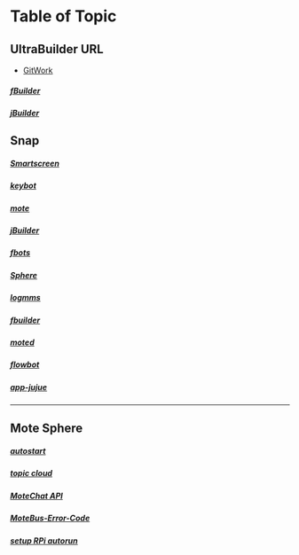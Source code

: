 # Table of Topic

## UltraBuilder URL
* [GitWork](http://gitwork.ypcloud.com/)
##### [fBuilder](http://flow365.ypcloud.com/)
##### [jBuilder](http://jbuilder.ypcloud.com/)

## Snap
##### [Smartscreen](https://snapcraft.io/smartscreen)
##### [keybot](https://snapcraft.io/keybot)
##### [mote](https://snapcraft.io/mote)
##### [jBuilder](https://snapcraft.io/jbuilder)
##### [fbots](https://snapcraft.io/fbots)
##### [Sphere](https://snapcraft.io/sphere)
##### [logmms](https://snapcraft.io/logmms)
##### [fbuilder](https://snapcraft.io/fbuilder)
##### [moted](https://snapcraft.io/moted)
##### [flowbot](https://snapcraft.io/flowbot)
##### [app-jujue](https://snapcraft.io/app-jujue)
-----------------------------------------------------
## Mote Sphere
##### [autostart](https://gitwork.ypcloud.com/clouder-20/c20-weichen/blob/master/autostart.md)
##### [topic cloud](https://gitwork.ypcloud.com/clouder-19/c19-dawn/blob/master/topic%20cloud.md)
##### [MoteChat API](https://gitwork.ypcloud.com/clouder-17/c17-wei/blob/master/md%20file/MoteChat%20API/MoteChat%20API.md)
##### [MoteBus-Error-Code](https://gitwork.ypcloud.com/clouder-17/c17-wei/blob/master/md%20file/MoteBus-Error-Code.md)
##### [setup RPi autorun](https://gitwork.ypcloud.com/clouder-17/c17-wei/blob/master/md%20file/setup%20RPi%20autorun.md)
